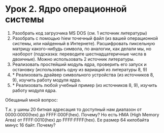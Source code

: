 # Урок 2. Ядро операционной системы

1. Разобрать код загрузчика MS DOS (см. 1 источник литературы)
2. Разобрать с помощью hiew точечный файл (из вашей операционной системы, или найденный в Интернете). Расшифровать пиксельную матрицу какого-нибудь символа, по аналогии, как делали мы, но наоборот (подсказка: переводите шестнадцатеричные числа в двоичные). Можно использовать 2 источник литературы.
3. Реализовать простейший модуль ядра, проверить его запуск и остановку (использовать одну из вариаций из литературы 8, 9)
4. \* Реализовать драйвер символьного устройства (из источников 8, 9), изучить работу модуля ядра.
5. \* Реализовать любой учебный пример (из источников 8, 9), изучить работу модуля ядра.

Обещаный мной вопрос:

Т.к. у шины 20 битная адресация то доступный нам диапазон от 0000:0000(hex) до FFFF:000F(hex). Почему? Но есть HMA (High Memory Area) от FFFF:0010(hex) до FFFF:FFFF(hex). Ее размер 64 килобайта минус 16 байт. Почему?
